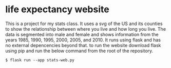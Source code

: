 # life expectancy website

This is a project for my stats class. It uses a svg of the US and its counties 
to show the relationship between where you live and how long you live. 
The data is segmented into male and female and shows information from the years
1985, 1990, 1995, 2000, 2005, and 2010. It runs using flask and has no external depencencies beyond that.
to run the website download flask using pip and run the below command from the root of the repository.

```console
$ flask run --app stats-web.py
```
